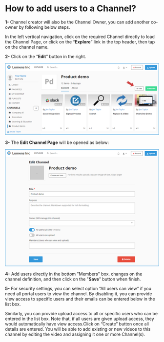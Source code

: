 # How to add users to a Channel?

**1-** Channel creator will also be the Channel Owner, you can add another co-owner by following below steps.

In the left vertical navigation, click on the required Channel directly to load the Channel Page, or click on the “**Explore**” link in the top header, then tap on the channel name. 

**2-** Click on the “**Edit**” button in the right.

![](../.gitbook/assets/help_channel_edit1.png)

**3-** The **Edit Channel Page** will be opened as below:

![](../.gitbook/assets/help_channel_edit2.png)

**4-** Add users directly in the bottom "Members" box. changes on the channel definition, and then click on the "**Save**" button when finish.

**5-** For security settings, you can select option “All users can view” if you need all portal users to view the channel. By disabling it, you can provide view access to specific users and their emails can be entered below in the list box.

Similarly, you can provide upload access to all or specific users who can be entered in the list box. Note that, if all users are given upload access, they would automatically have view access.Click on “Create” button once all details are entered. You will be able to add existing or new videos to this channel by editing the video and assigning it one or more Channel\(s\).

